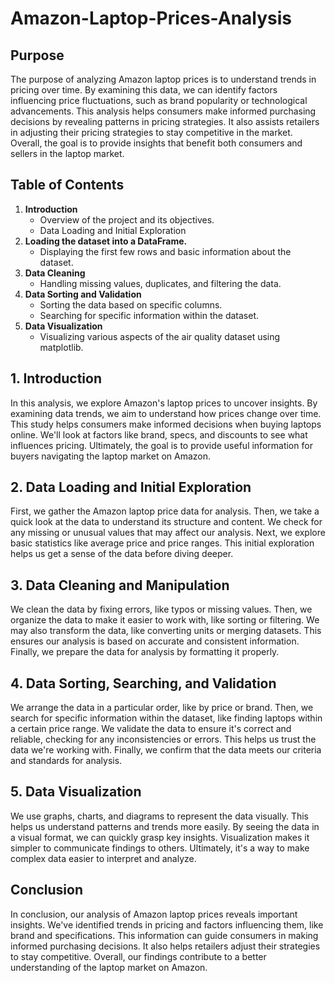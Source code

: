 # Amazon-Laptop-Prices-Analysis
## Purpose
The purpose of analyzing Amazon laptop prices is to understand trends in pricing over time. By examining this data, we can identify factors influencing price fluctuations, such as brand popularity or technological advancements. This analysis helps consumers make informed purchasing decisions by revealing patterns in pricing strategies. It also assists retailers in adjusting their pricing strategies to stay competitive in the market. Overall, the goal is to provide insights that benefit both consumers and sellers in the laptop market.

## Table of Contents
1. **Introduction**
   - Overview of the project and its objectives.
   - Data Loading and Initial Exploration
2. **Loading the dataset into a DataFrame.**
   - Displaying the first few rows and basic information about the dataset.
3. **Data Cleaning**
   - Handling missing values, duplicates, and filtering the data.
4. **Data Sorting and Validation**
   - Sorting the data based on specific columns.
   - Searching for specific information within the dataset.
5. **Data Visualization**
   - Visualizing various aspects of the air quality dataset using matplotlib.

## 1. Introduction

In this analysis, we explore Amazon's laptop prices to uncover insights. By examining data trends, we aim to understand how prices change over time. This study helps consumers make informed decisions when buying laptops online. We'll look at factors like brand, specs, and discounts to see what influences pricing. Ultimately, the goal is to provide useful information for buyers navigating the laptop market on Amazon.

## 2. Data Loading and Initial Exploration

First, we gather the Amazon laptop price data for analysis. Then, we take a quick look at the data to understand its structure and content. We check for any missing or unusual values that may affect our analysis. Next, we explore basic statistics like average price and price ranges. This initial exploration helps us get a sense of the data before diving deeper.

## 3. Data Cleaning and Manipulation

We clean the data by fixing errors, like typos or missing values. Then, we organize the data to make it easier to work with, like sorting or filtering. We may also transform the data, like converting units or merging datasets. This ensures our analysis is based on accurate and consistent information. Finally, we prepare the data for analysis by formatting it properly.

## 4. Data Sorting, Searching, and Validation

We arrange the data in a particular order, like by price or brand. Then, we search for specific information within the dataset, like finding laptops within a certain price range. We validate the data to ensure it's correct and reliable, checking for any inconsistencies or errors. This helps us trust the data we're working with. Finally, we confirm that the data meets our criteria and standards for analysis.

## 5. Data Visualization

We use graphs, charts, and diagrams to represent the data visually. This helps us understand patterns and trends more easily. By seeing the data in a visual format, we can quickly grasp key insights. Visualization makes it simpler to communicate findings to others. Ultimately, it's a way to make complex data easier to interpret and analyze.

## Conclusion

In conclusion, our analysis of Amazon laptop prices reveals important insights. We've identified trends in pricing and factors influencing them, like brand and specifications. This information can guide consumers in making informed purchasing decisions. It also helps retailers adjust their strategies to stay competitive. Overall, our findings contribute to a better understanding of the laptop market on Amazon.

